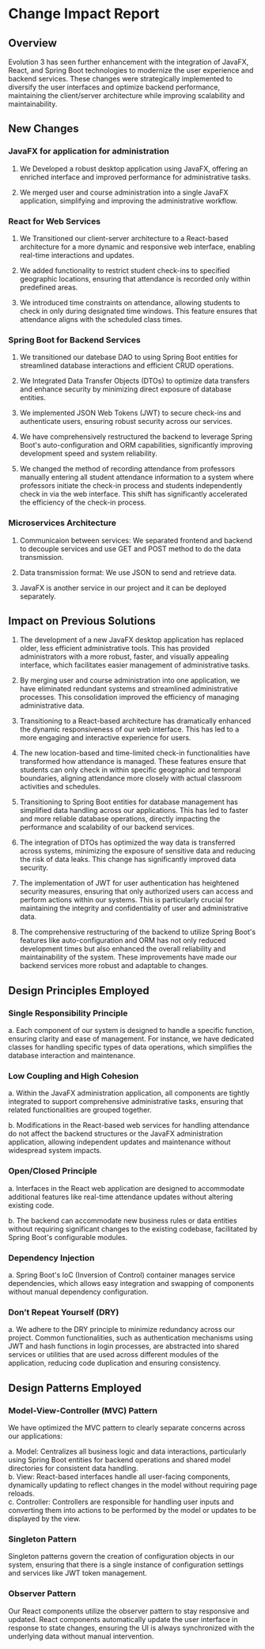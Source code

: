 # Change Impact Report

## Overview

Evolution 3 has seen further enhancement with the integration of JavaFX, React, and Spring Boot technologies to modernize the user experience and backend services. These changes were strategically implemented to diversify the user interfaces and optimize backend performance, maintaining the client/server architecture while improving scalability and maintainability.

## New Changes

### JavaFX for application for administration

1. We Developed a robust desktop application using JavaFX, offering an enriched interface and improved performance for administrative tasks. 

2. We merged user and course administration into a single JavaFX application, simplifying and improving the administrative workflow.

### React for Web Services

1. We Transitioned our client-server architecture to a React-based architecture for a more dynamic and responsive web interface, enabling real-time interactions and updates.

2. We added functionality to restrict student check-ins to specified geographic locations, ensuring that attendance is recorded only within predefined areas.

3. We introduced time constraints on attendance, allowing students to check in only during designated time windows. This feature ensures that attendance aligns with the scheduled class times.

### Spring Boot for Backend Services

1. We transitioned our datebase DAO to using Spring Boot entities for streamlined database interactions and efficient CRUD operations.

2. We Integrated Data Transfer Objects (DTOs) to optimize data transfers and enhance security by minimizing direct exposure of database entities.

3. We implemented JSON Web Tokens (JWT) to secure check-ins and authenticate users, ensuring robust security across our services.

4. We have comprehensively restructured the backend to leverage Spring Boot's auto-configuration and ORM capabilities, significantly improving development speed and system reliability.

5. We changed the method of recording attendance from professors manually entering all student attendance information to a system where professors initiate the check-in process and students independently check in via the web interface. This shift has significantly accelerated the efficiency of the check-in process.

### Microservices Architecture

1. Communicaion between services: We separated frontend and backend to decouple services and use GET and POST method to do the data transmission.

2. Data transmission format: We use JSON to send and retrieve data.

3. JavaFX is another service in our project and it can be deployed separately.

## Impact on Previous Solutions

1. The development of a new JavaFX desktop application has replaced older, less efficient administrative tools. This has provided administrators with a more robust, faster, and visually appealing interface, which facilitates easier management of administrative tasks.

2. By merging user and course administration into one application, we have eliminated redundant systems and streamlined administrative processes. This consolidation improved the efficiency of managing administrative data.

3. Transitioning to a React-based architecture has dramatically enhanced the dynamic responsiveness of our web interface. This has led to a more engaging and interactive experience for users.

4. The new location-based and time-limited check-in functionalities have transformed how attendance is managed. These features ensure that students can only check in within specific geographic and temporal boundaries, aligning attendance more closely with actual classroom activities and schedules.

5. Transitioning to Spring Boot entities for database management has simplified data handling across our applications. This has led to faster and more reliable database operations, directly impacting the performance and scalability of our backend services.

6. The integration of DTOs has optimized the way data is transferred across systems, minimizing the exposure of sensitive data and reducing the risk of data leaks. This change has significantly improved data security.

7. The implementation of JWT for user authentication has heightened security measures, ensuring that only authorized users can access and perform actions within our systems. This is particularly crucial for maintaining the integrity and confidentiality of user and administrative data.

8. The comprehensive restructuring of the backend to utilize Spring Boot's features like auto-configuration and ORM has not only reduced development times but also enhanced the overall reliability and maintainability of the system. These improvements have made our backend services more robust and adaptable to changes.

## Design Principles Employed

### Single Responsibility Principle

a. Each component of our system is designed to handle a specific function, ensuring clarity and ease of management. For instance, we have dedicated classes for handling specific types of data operations, which simplifies the database interaction and maintenance. 

### Low Coupling and High Cohesion

a. Within the JavaFX administration application, all components are tightly integrated to support comprehensive administrative tasks, ensuring that related functionalities are grouped together.

b. Modifications in the React-based web services for handling attendance do not affect the backend structures or the JavaFX administration application, allowing independent updates and maintenance without widespread system impacts.

### Open/Closed Principle

a. Interfaces in the React web application are designed to accommodate additional features like real-time attendance updates without altering existing code.

b. The backend can accommodate new business rules or data entities without requiring significant changes to the existing codebase, facilitated by Spring Boot's configurable modules.

### Dependency Injection

a.  Spring Boot's IoC (Inversion of Control) container manages service dependencies, which allows easy integration and swapping of components without manual dependency configuration.

### Don’t Repeat Yourself (DRY)

a. We adhere to the DRY principle to minimize redundancy across our project. Common functionalities, such as authentication mechanisms using JWT and hash functions in login processes, are abstracted into shared services or utilities that are used across different modules of the application, reducing code duplication and ensuring consistency.

## Design Patterns Employed

### Model-View-Controller (MVC) Pattern

We have optimized the MVC pattern to clearly separate concerns across our applications:

a. Model: Centralizes all business logic and data interactions, particularly using Spring Boot entities for backend operations and shared model directories for consistent data handling.  
b. View: React-based interfaces handle all user-facing components, dynamically updating to reflect changes in the model without requiring page reloads.  
c. Controller: Controllers are responsible for handling user inputs and converting them into actions to be performed by the model or updates to be displayed by the view.

### Singleton Pattern

Singleton patterns govern the creation of configuration objects in our system, ensuring that there is a single instance of configuration settings and services like JWT token management.

### Observer Pattern

Our React components utilize the observer pattern to stay responsive and updated. React components automatically update the user interface in response to state changes, ensuring the UI is always synchronized with the underlying data without manual intervention.
